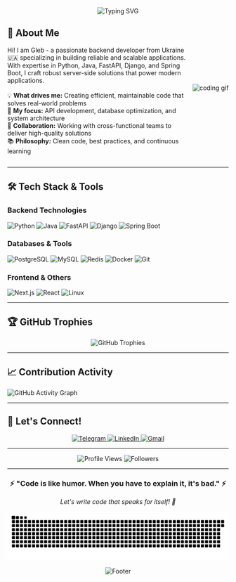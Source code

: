 <div align="center">
  <img src="https://readme-typing-svg.herokuapp.com/?font=Fira+Code&size=32&duration=2800&pause=2000&color=A9FEF7&center=true&vCenter=true&width=940&lines=Hey+there!+I'm+Gleb+%F0%9F%91%8B;Backend+Developer+from+Ukraine+%F0%9F%87%BA%F0%9F%87%A6;Building+Scalable+%26+Reliable+Solutions+%F0%9F%9A%80;Let's+Create+Something+Amazing!" alt="Typing SVG" />
</div>

<div style="display: flex; align-items: center;">
  <div style="flex: 1;">
    <h2>🚀 About Me</h2>
    <p>
      Hi! I am Gleb - a passionate backend developer from Ukraine 🇺🇦 specializing in building reliable and scalable applications. With expertise in Python, Java, FastAPI, Django, and Spring Boot, I craft robust server-side solutions that power modern applications.
      <br><br>
      💡 <strong>What drives me:</strong> Creating efficient, maintainable code that solves real-world problems<br>
      🎯 <strong>My focus:</strong> API development, database optimization, and system architecture<br>
      🤝 <strong>Collaboration:</strong> Working with cross-functional teams to deliver high-quality solutions<br>
      📚 <strong>Philosophy:</strong> Clean code, best practices, and continuous learning
    </p>
  </div>
  <div>
    <img src="https://media2.giphy.com/media/v1.Y2lkPTc5MGI3NjExNDZmdDduYzJub3BodWR2dGppeTVyamJ1am45eDl5aDduODUwNmFxZyZlcD12MV9pbnRlcm5hbF9naWZfYnlfaWQmY3Q9Zw/NytMLKyiaIh6VH9SPm/giphy.gif" alt="coding gif" width="400">
  </div>
</div>

---

## 🛠️ Tech Stack & Tools

### Backend Technologies
![Python](https://img.shields.io/badge/Python-3776AB?style=for-the-badge&logo=python&logoColor=white)
![Java](https://img.shields.io/badge/Java-ED8B00?style=for-the-badge&logo=openjdk&logoColor=white)
![FastAPI](https://img.shields.io/badge/FastAPI-009688?style=for-the-badge&logo=fastapi&logoColor=white)
![Django](https://img.shields.io/badge/Django-092E20?style=for-the-badge&logo=django&logoColor=white)
![Spring Boot](https://img.shields.io/badge/Spring_Boot-6DB33F?style=for-the-badge&logo=spring-boot&logoColor=white)

### Databases & Tools
![PostgreSQL](https://img.shields.io/badge/PostgreSQL-316192?style=for-the-badge&logo=postgresql&logoColor=white)
![MySQL](https://img.shields.io/badge/MySQL-005C84?style=for-the-badge&logo=mysql&logoColor=white)
![Redis](https://img.shields.io/badge/Redis-DC382D?style=for-the-badge&logo=redis&logoColor=white)
![Docker](https://img.shields.io/badge/Docker-2CA5E0?style=for-the-badge&logo=docker&logoColor=white)
![Git](https://img.shields.io/badge/Git-F05032?style=for-the-badge&logo=git&logoColor=white)

### Frontend & Others
![Next.js](https://img.shields.io/badge/Next.js-000000?style=for-the-badge&logo=nextdotjs&logoColor=white)
![React](https://img.shields.io/badge/React-20232A?style=for-the-badge&logo=react&logoColor=61DAFB)
![Linux](https://img.shields.io/badge/Linux-FCC624?style=for-the-badge&logo=linux&logoColor=black)

---

## 🏆 GitHub Trophies
<div align="center">
  <img src="https://github-profile-trophy.vercel.app/?username=MrGlebw&theme=tokyonight&row=1&column=7" alt="GitHub Trophies" />
</div>

---

## 📈 Contribution Activity

![GitHub Activity Graph](https://github-readme-activity-graph.vercel.app/graph?username=MrGlebw&theme=tokyo-night&hide_border=true)

---

## 🤝 Let's Connect!

<div align="center">
  <a href="https://t.me/mrgleb988">
    <img src="https://img.shields.io/badge/Telegram-2CA5E0?style=for-the-badge&logo=telegram&logoColor=white" alt="Telegram" />
  </a>
  <a href="https://www.linkedin.com/in/gleb-shcherbyna-787223280/">
    <img src="https://img.shields.io/badge/LinkedIn-0077B5?style=for-the-badge&logo=linkedin&logoColor=white" alt="LinkedIn" />
  </a>
  <a href="https://mailhide.io/e/5xHsS6h7">
    <img src="https://img.shields.io/badge/Gmail-D14836?style=for-the-badge&logo=gmail&logoColor=white" alt="Gmail" />
  </a>
</div>

---

<div align="center">
  <img src="https://komarev.com/ghpvc/?username=MrGlebw&color=blueviolet&style=for-the-badge&label=Profile+Views" alt="Profile Views" />
  <img src="https://img.shields.io/github/followers/MrGlebw?style=for-the-badge&color=blue" alt="Followers" />
</div>

---

<div align="center">
  <h3>⚡ "Code is like humor. When you have to explain it, it's bad." ⚡</h3>
  <p><em>Let's write code that speaks for itself! 🚀</em></p>
</div>

![snake animation](https://github.com/MrGlebw/MrGlebw/blob/output/github-contribution-grid-snake.svg)

<div align="center">
  <img src="https://readme-typing-svg.herokuapp.com/?font=Fira+Code&size=20&duration=3000&pause=1000&color=58A6FF&center=true&vCenter=true&width=600&lines=Thanks+for+visiting!+%F0%9F%91%8B;Feel+free+to+reach+out!+%F0%9F%93%A9;Let's+build+the+future+together!+%F0%9F%9A%80" alt="Footer" />
</div>
